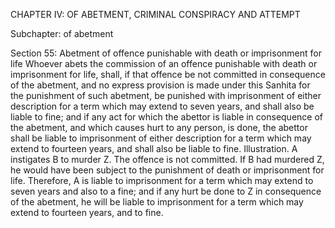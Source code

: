 CHAPTER IV: OF ABETMENT, CRIMINAL CONSPIRACY AND ATTEMPT

Subchapter: of abetment

Section 55: Abetment of offence punishable with death or imprisonment for life
Whoever abets the commission of an offence punishable with death or imprisonment for life, shall, if that offence be not committed in consequence of the abetment, and no express provision is made under this Sanhita for the punishment of such abetment, be punished with imprisonment of either description for a term which may extend to seven years, and shall also be liable to fine; and if any act for which the abettor is liable in consequence of the abetment, and which causes hurt to any person, is done, the abettor shall be liable to imprisonment of either description for a term which may extend to fourteen years, and shall also be liable to fine.
Illustration.
A instigates B to murder Z. The offence is not committed. If B had murdered Z, he would have been subject to the punishment of death or imprisonment for life. Therefore, A is liable to imprisonment for a term which may extend to seven years and also to a fine; and if any hurt be done to Z in consequence of the abetment, he will be liable to imprisonment for a term which may extend to fourteen years, and to fine.

